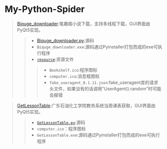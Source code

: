 # My-Python-Spider
>[Biquge_downloader](/Biquge_downloader):笔趣阁小说下载，支持多线程下载，GUI界面由PyQt5实现。  
>>* [Biquge_downloader.py](/Biquge_downloader/Biquge_downloader.py):源码  
>>* `Biquge_downloader.exe`:源码通过Pyinstaller打包而成的exe可执行程序  
>>* [`resource`](/Biquge_downloader/resource/):资源文件  
>>>* `Bookshelf.ico`:程序图标  
>>>* `computer.ico`:消息框图标  
>>>* `fake_useragent_0.1.11.json`:fake_useragent库的请求头文件，如果没有的话调用"UserAgent().random"时可能会报错    

>[GetLessonTable](/GetLessonTable):广东石油化工学院教务系统当周课表获取，GUI界面由PyQt5实现。
>>* [`GetLessonTable.py`](/GetLessonTable/GetLessonTable.py):源码  
>>* `computer.ico`：程序图标  
>>* `GetLessonTable.exe`:源码通过Pyinstaller打包而成的exe可执行程序    
